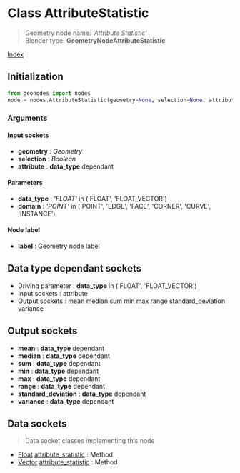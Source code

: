 
# Class AttributeStatistic

> Geometry node name: _'Attribute Statistic'_<br>Blender type:  **GeometryNodeAttributeStatistic**


[Index](/docs/index.md)

## Initialization


```python
from geonodes import nodes
node = nodes.AttributeStatistic(geometry=None, selection=None, attribute=None, data_type='FLOAT', domain='POINT', label=None)
```


### Arguments


#### Input sockets



- **geometry** : _Geometry_
- **selection** : _Boolean_
- **attribute** : **data_type** dependant



#### Parameters



- **data_type** : _'FLOAT'_ in ('FLOAT', 'FLOAT_VECTOR')
- **domain** : _'POINT'_ in ('POINT', 'EDGE', 'FACE', 'CORNER', 'CURVE', 'INSTANCE')



#### Node label



- **label** : Geometry node label



## Data type dependant sockets



- Driving parameter : **data_type** in ('FLOAT', 'FLOAT_VECTOR')
- Input sockets : attribute
- Output sockets : mean median sum min max range standard_deviation variance



## Output sockets



- **mean** : **data_type** dependant
- **median** : **data_type** dependant
- **sum** : **data_type** dependant
- **min** : **data_type** dependant
- **max** : **data_type** dependant
- **range** : **data_type** dependant
- **standard_deviation** : **data_type** dependant
- **variance** : **data_type** dependant



## Data sockets

> Data socket classes implementing this node




- [Float](../sockets/Float.md) [attribute_statistic](../sockets/Float.md#attribute_statistic) : Method
- [Vector](../sockets/Vector.md) [attribute_statistic](../sockets/Vector.md#attribute_statistic) : Method


